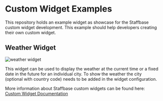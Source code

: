 # Custom Widget Examples

This repository holds an example widget as showcase for the Staffbase custom widget development. This example should help developers creating their own custom widget.


## Weather Widget
![weather widget](https://user-images.githubusercontent.com/47413751/122441072-78e4ae80-cf9d-11eb-89a4-dff8855093aa.png)

This widget can be used to display the weather at the current time or a fixed date in the future for an individual city. To show the weather the city (optional with country code) needs to be added in the widget configuration.


More information about Staffbase custom widgets can be found here:
[Custom Widget Documentation](https://developers.staffbase.com/guide/customwidget-development)
